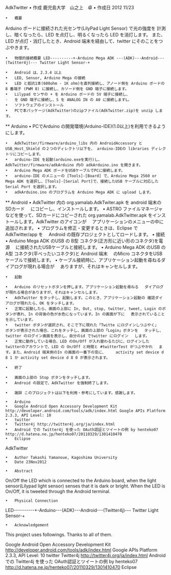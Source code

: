 AdkTwitter
	•	作成 鹿児島大学　山之上　卓
	•	作成日 2012 11/23

	•	概要
Arduino ボードに接続された光センサ(LilyPad Light Sensor) で光の強度を 計測し、暗くなったら、LED を点灯し、明るくなったら LED を消灯します。 また、LED が点灯・消灯したとき、Android 端末を経由して、twitter にそのことをつぶやきます。

	•	物理的接続概要 LED----------+-Arduino Mega ADK ---(ADK)---Android---(Twitter4j)--- Twitter Light Sensor-+
	
	•	Android は、2.3.4 以上
	•	LED, Sensor, Arduino Mega の接続
	•	LED と抵抗1本(600ohm - 1K ohm)を直列接続し、アノード側を Arduino ボードの 8 番端子 (PWM 8) に接続し、カソード側を GND 端子に接続します。
	•	Lilypad センサの + を Arduino ボードの 5V 端子に接続し、
	◦	を GND 端子に接続し、S を ANALOG IN の A0 に接続しますL。
	•	ソフトウェアのインストール
	•	PCで本パッケージ(AdkTwitter)のzipファイル(AdkTwitter.zip)を unzip します。
** Arduino
	•	PCでArduino の開発環境(Arduino-IDE)(1.0以上)を利用できるようにします。
	
	•	AdkTwitter/firmware/arduino_libs 内の AndroidAccessory と USB_Host_Shield の２つのディレクトリ以下を、 arduino-IDEの libraries ディレクトリにコピーします。
	•	arduino-IDE を起動(arduino.exeを実行)し、AdkTwitter/firmware/adkArduino 内の adkArduino.ino を開きます。
	•	Arduino Mega ADK ボードをUSBケーブルでPCに接続します。
	•	arduino-IDE のメニューの [Tools]-[Board] で、Arduino Mega 2560 or Mega ADK を選択し、[Tools]-[Serial Port]で、接続したUSB ケーブルに対応した Serial Port を選択します。
	•	adkArduino.ino のプログラムを Arduino Mega ADK に upload します。
** Android
	•	AdkTwitter 内の org.yamalab.AdkTwiter.apk を android 端末のSDカード 　にコピーし、インストールします。
	•	ASTRO ファイルマネージャなどを使って、SDカードにコピーされた org.yamalab.AdkTwitter.apk をインストールします。AdkTwitter のアイコンが 　アプリケーションのメニューの中に追加されます。
	•	プログラムを修正・変更するときは、Eclipse で AdkTwitter/app を 　Android の既存プロジェクトとしてロードします。
	•	接続
	•	Arduino Mega ADK のUSB の B型 コネクタ(正方形に近い形のコネクタ)を電源 　に接続されたUSBケーブルと接続します。
	•	Arduino Mega ADK のUSB の A型 コネクタ(平べったいコネクタ)と Android 端末 　のMicro コネクタをUSBケーブルで接続します。
	•	ケーブル接続時に、アプリケーション起動を尋ねるダイアログが現れる場合が 　ありますが、それはキャンセルします。
	
	•	起動
	
	•	Arduino のリセットボタンを押します。アプリケーション起動を尋ねる 　ダイアログが現れる場合がありますが、それはキャンセルします。
	•	AdkTwitter をタッチし、起動します。このとき、アプリケーション起動の 確認ダイアログが現れたら、OK をタッチします。
	•	正常に起動したら、画面の上部に In, Out, stop, twitter, tweet, Login のボタンが表れ、In の背後の色が水色になっています。In の画面が下に 　表示されていることを示しています。
	•	twitter ボタンが選択され、そこで下に現れた「Twitte にログインしつぶやく」 　ボタンが表示された場合、これをタッチし、画面の上部の「Login」ボタンを 　タッチし、twitter のログイン画面を表示し、自分のid でtwitter にログイン 　します。
	•	正常に動作している場合、LED のOn/Off が入れ替わるたびに、ログインした 　twitterのアカウントで、LED の On/Off と時間と #twitterTest がつぶやかれ 　ます。また、Android 端末側のIn の画面の一番下の窓に、 　　activity set device d 8 1 か activity set device d 8 0 が表示されます。
	
	•	終了
	
	•	画面の上部の Stop ボタンをタッチします。
	•	Android の設定で、AdkTwitter を強制終了します。

	•	謝辞 このプロジェクトは以下を利用・参考にしています。感謝します。

	•	Arduino
	•	Google Android Open Accessory Development Kit http://developer.android.com/tools/adk/index.html Google APIs Platform 2.3.3, API Level: 10 
	•	twitter
	•	Twitter4j http://twitter4j.org/ja/index.html
	•	Android での Twitter4j を使った OAuth認証とツイートの例 by henteko07 http://d.hatena.ne.jp/henteko07/20110329/1301410470
	•	Eclipse

AdkTwitter

	•	Author Takashi Yamanoue, Kagoshima University
	•	Date 23Nov2012

	•	Abstract

On/Off the LED which is connected to the Arduino board, when the light sensor(Lilypad light sensor) senses that it is dark or bright. When the LED is On/Off, it is tweeted through the Android terminal.

	•	Physical Connection

LED----------+-Arduino---(ADK)---Android---(Twitter4j)--- Twitter Light Sensor-+

	•	Acknowledgement
	
This project uses followings. Thanks to all of them.

Google Android Open Accessory Development Kit http://developer.android.com/tools/adk/index.html Google APIs Platform 2.3.3, API Level: 10
twitter
Twitter4j http://twitter4j.org/ja/index.html
Android での Twitter4j を使った OAuth認証とツイートの例 by henteko07 http://d.hatena.ne.jp/henteko07/20110329/1301410470
Eclipse
